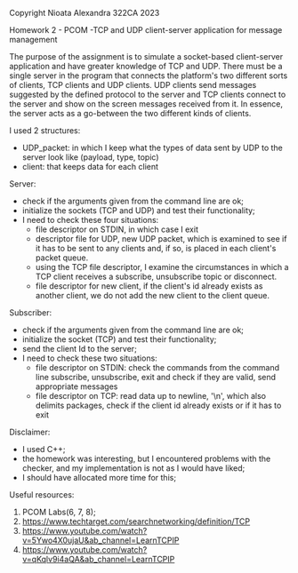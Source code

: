 Copyright Nioata Alexandra 322CA 2023

Homework 2 - PCOM -TCP and UDP client-server application for
message management

The purpose of the assignment is to simulate a socket-based client-server application and have greater knowledge of TCP and UDP.
There must be a single server in the program that connects the platform's two different sorts of clients, TCP clients and UDP clients.
UDP clients send messages suggested by the defined protocol to the server and TCP clients connect to the server and show on the screen messages received from it.
In essence, the server acts as a go-between the two different kinds of clients.

I used 2 structures:
- UDP_packet: in which I keep what the types of data sent by UDP to the server look like (payload, type, topic)
- client: that keeps data for each client

Server:
- check if the arguments given from the command line are ok;
- initialize the sockets (TCP and UDP) and test their functionality;
- I need to check these four situations:
    - file descriptor on STDIN, in which case I exit
    - descriptor file for UDP, new UDP packet, which is examined to see if it has to
                    be sent to any clients and, if so, is placed in each client's packet queue.
    - using the TCP file descriptor, I examine the circumstances in which a TCP client receives a subscribe, unsubscribe topic or disconnect.
    - file descriptor for new client, if the client's id already exists as another client, we do not add the new client to the client queue.

Subscriber:
- check if the arguments given from the command line are ok;
- initialize the socket (TCP) and test their functionality;
- send the client Id to the server;
- I need to check these two situations:
    - file descriptor on STDIN: check the commands from the command line subscribe, unsubscribe, exit and check if they are valid, 
                send appropriate messages
    - file descriptor on TCP: read data up to newline, '\n', which also delimits packages, check if the client id already exists
             or if it has to exit

Disclaimer:
- I used C++;
- the homework was interesting, but I encountered problems with the checker, and my implementation is not as I would have liked;
- I should have allocated more time for this;

Useful resources:
1. PCOM Labs(6, 7, 8);
2. https://www.techtarget.com/searchnetworking/definition/TCP
3. https://www.youtube.com/watch?v=5Ywo4X0ujaU&ab_channel=LearnTCPIP
4. https://www.youtube.com/watch?v=qKqlv9i4aQA&ab_channel=LearnTCPIP

